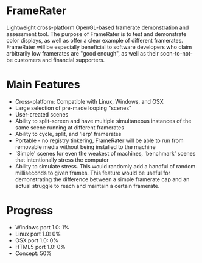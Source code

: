 FrameRater
==========

Lightweight cross-platform OpenGL-based framerate demonstration and assessment tool. The purpose of FrameRater is to test and demonstrate color displays, as well as offer a clear example of different framerates. FrameRater will be especially beneficial to software developers who claim arbitrarily low framerates are "good enough", as well as their soon-to-not-be customers and financial supporters.


Main Features
==========
* Cross-platform: Compatible with Linux, Windows, and OSX
* Large selection of pre-made looping "scenes"
* User-created scenes
* Ability to split-screen and have multiple simultaneous instances of the same scene running at different framerates
* Ability to cycle, split, and 'lerp' framerates
* Portable - no registry tinkering, FrameRater will be able to run from removable media without being installed to the machine
* 'Simple' scenes for even the weakest of machines, 'benchmark' scenes that intentionally stress the computer
* Ability to simulate stress. This would randomly add a handful of random milliseconds to given frames. This feature would be useful for demonstrating the difference between a simple framerate cap and an actual struggle to reach and maintain a certain framerate.

Progress
==========
* Windows port 1.0: 1%
* Linux port 1.0: 0%
* OSX port 1.0: 0%
* HTML5 port 1.0: 0%
* Concept: 50%
